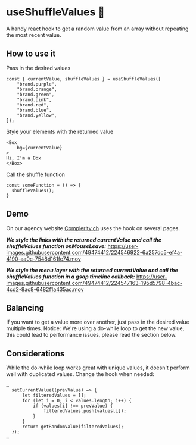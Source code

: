 # useShuffleValues 🎲
A handy react hook to get a random value from an array without repeating the most recent value.

## How to use it
Pass in the desired values
```tsx
const { currentValue, shuffleValues } = useShuffleValues([
    "brand.purple",
    "brand.orange",
    "brand.green",
    "brand.pink",
    "brand.red",
    "brand.blue",
    "brand.yellow",
]);
```
Style your elements with the returned value
```tsx
<Box
    bg={currentValue}
>
Hi, I'm a Box
</Box>
```
Call the shuffle function
```tsx
const someFunction = () => {
  shuffleValues();
}
```
## Demo
On our agency website [Complerity.ch](https://complerity.ch/) uses the hook on several pages.

***We style the links with the returned currentValue and call the shuffleValues function onMouseLeave:***
https://user-images.githubusercontent.com/49474412/224546922-6a257dc5-ef4a-4190-aa0c-7548d161fc74.mov

***We style the menu layer with the returned currentValue and call the shuffleValues function in a gsap timeline callback:***
https://user-images.githubusercontent.com/49474412/224547163-195d5798-4bac-4cd2-8ac8-6482f1a435ac.mov

## Balancing
If you want to get a value more over another, just pass in the desired value multiple times.
Notice: We're using a do-while loop to get the new value, this could lead to performance issues, please read the section below.

## Considerations
While the do-while loop works great with unique values, it doesn't perform well with duplicated values.
Change the hook when needed:
```tsx
…
  setCurrentValue((prevValue) => {
      let filteredValues = [];
      for (let i = 0; i < values.length; i++) {
          if (values[i] !== prevValue) {
              filteredValues.push(values[i]);
          }
      }
      return getRandomValue(filteredValues);
  });
…
```
